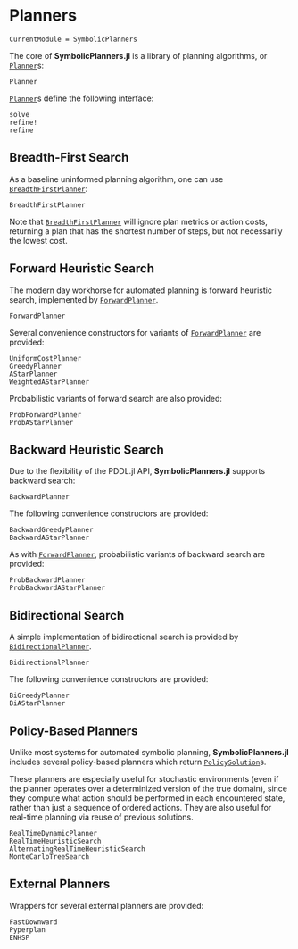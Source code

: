 # Planners

```@meta
CurrentModule = SymbolicPlanners
```

The core of **SymbolicPlanners.jl** is a library of planning algorithms, or 
[`Planner`](@ref)s:

```@docs
Planner
```

[`Planner`](@ref)s define the following interface:

```@docs
solve
refine!
refine
```

## Breadth-First Search

As a baseline uninformed planning algorithm, one can use 
[`BreadthFirstPlanner`](@ref):

```@docs
BreadthFirstPlanner
```

Note that [`BreadthFirstPlanner`](@ref) will ignore plan metrics or action
costs, returning a plan that has the shortest number of steps, but not
necessarily the lowest cost.

## Forward Heuristic Search

The modern day workhorse for automated planning is forward heuristic search,
implemented by [`ForwardPlanner`](@ref).

```@docs
ForwardPlanner
```

Several convenience constructors for variants of [`ForwardPlanner`](@ref)
are provided:

```@docs
UniformCostPlanner
GreedyPlanner
AStarPlanner
WeightedAStarPlanner
```

Probabilistic variants of forward search are also provided:

```@docs
ProbForwardPlanner
ProbAStarPlanner
```

## Backward Heuristic Search

Due to the flexibility of the PDDL.jl API, **SymbolicPlanners.jl** supports
backward search:

```@docs
BackwardPlanner
```

The following convenience constructors are provided:

```@docs
BackwardGreedyPlanner
BackwardAStarPlanner
```

As with [`ForwardPlanner`](@ref), probabilistic variants of backward search
are provided:

```@docs
ProbBackwardPlanner
ProbBackwardAStarPlanner
```

## Bidirectional Search

A simple implementation of bidirectional search is provided by 
[`BidirectionalPlanner`](@ref).

```@docs
BidirectionalPlanner
```

The following convenience constructors are provided:

```@docs
BiGreedyPlanner
BiAStarPlanner
```

## Policy-Based Planners

Unlike most systems for automated symbolic planning, **SymbolicPlanners.jl**
includes several policy-based planners which return [`PolicySolution`](@ref)s.

These planners are especially useful for stochastic environments (even if the
planner operates over a determinized version of the true domain), since they
compute what action should be performed in each encountered state, rather than
just a sequence of ordered actions. They are also useful for real-time planning
via reuse of previous solutions.

```@docs
RealTimeDynamicPlanner
RealTimeHeuristicSearch
AlternatingRealTimeHeuristicSearch
MonteCarloTreeSearch
```

## External Planners

Wrappers for several external planners are provided:

```@docs
FastDownward
Pyperplan
ENHSP
```
